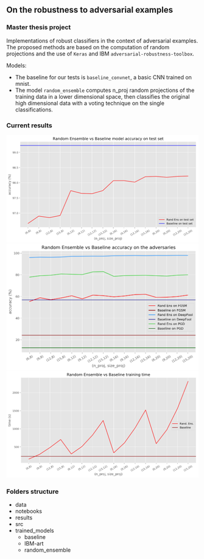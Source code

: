 ## On the robustness to adversarial examples
### Master thesis project 

Implementations of robust classifiers in the context of adversarial examples.
The proposed methods are based on the computation of random projections and the use of `Keras` and 
IBM `adversarial-robustness-toolbox`.

Models:
- The baseline for our tests is `baseline_convnet`, a basic CNN trained on mnist.
- The model `random_ensemble` computes n_proj random projections of the training data in a lower dimensional space,
then classifies the original high dimensional data with a voting technique on the single classifications.

### Current results

![](results/randsens_test_accuracy.png)
![](results/randens_adversarial_accuracy.png)
![](results/randens_complexity.png)

### Folders structure

- data
- notebooks
- results
- src
- trained_models
    - baseline
    - IBM-art
    - random_ensemble
